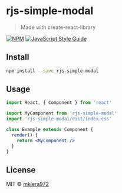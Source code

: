 # rjs-simple-modal

> Made with create-react-library

[![NPM](https://img.shields.io/npm/v/rjs-simple-modal.svg)](https://www.npmjs.com/package/rjs-simple-modal) [![JavaScript Style Guide](https://img.shields.io/badge/code_style-standard-brightgreen.svg)](https://standardjs.com)

## Install

```bash
npm install --save rjs-simple-modal
```

## Usage

```jsx
import React, { Component } from 'react'

import MyComponent from 'rjs-simple-modal'
import 'rjs-simple-modal/dist/index.css'

class Example extends Component {
  render() {
    return <MyComponent />
  }
}
```

## License

MIT © [mkiera972](https://github.com/mkiera972)
